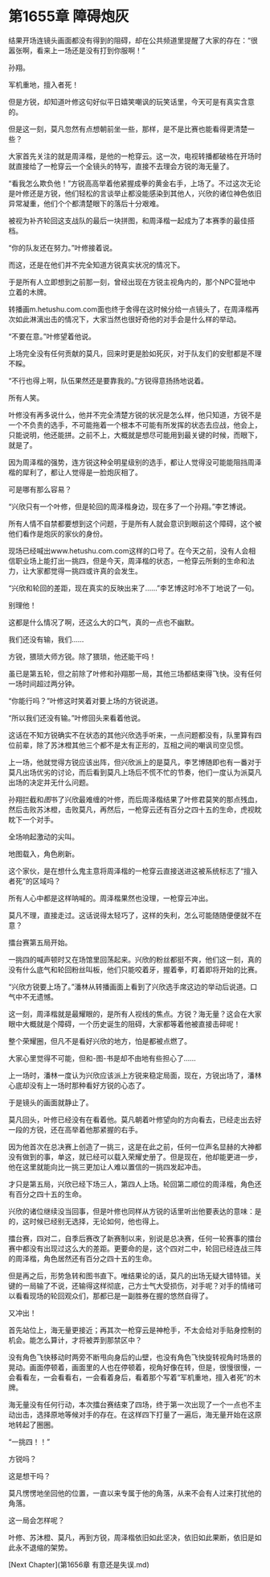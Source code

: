 # 第1655章 障碍炮灰

结果开场连镜头画面都没有得到的阻碍，却在公共频道里提醒了大家的存在：“很嚣张啊，看来上一场还是没有打到你服啊！”

孙翔。

军机重地，擅入者死！

但是方锐，却知道叶修这句好似平日嬉笑嘲讽的玩笑话里，今天可是有真实含意的。

但是这一刻，莫凡忽然有点想朝前坐一些，那样，是不是比赛也能看得更清楚一些？

大家首先关注的就是周泽楷，是他的一枪穿云。这一次，电视转播都破格在开场时就直接给了一枪穿云一个全镜头的特写，直接不去理会方锐的海无量了。

“看我怎么欺负他！”方锐高高举着他紧握成拳的黄金右手，上场了。不过这次无论是叶修还是方锐，他们轻松的言谈举止都没能感染到其他人，兴欣的诸位神色依旧异常凝重，他们个个都清楚眼下的落后十分艰难。

被视为补齐轮回这支战队的最后一块拼图，和周泽楷一起成为了本赛季的最佳搭档。

“你的队友还在努力。”叶修接着说。

而这，还是在他们并不完全知道方锐真实状况的情况下。

于是所有人立即想到之前那一刻，曾经出现在方锐主视角内的，那个NPC营地中立着的木牌。

转播画m.hetushu.com.com面也终于舍得在这时候分给一点镜头了，在周泽楷再次如此淋漓出击的情况下，大家当然也很好奇他的对手会是什么样的举动。

“不要在意。”叶修望着他说。

上场完全没有任何贡献的莫凡，回来时更是脸如死灰，对于队友们的安慰都是不理不睬。

“不行也得上啊，队伍果然还是要靠我的。”方锐得意扬扬地说着。

所有人笑。

叶修没有再多说什么，他并不完全清楚方锐的状况是怎么样，他只知道，方锐不是一个不负责的选手，不可能拖着一个根本不可能有所发挥的状态去应战，他会上，只能说明，他还能拼。之前不上，大概就是想尽可能用到最关键的时候，而眼下，就是了。

因为周泽楷的强势，连方锐这种全明星级别的选手，都让人觉得没可能能阻挡周泽楷的犀利了，都让人觉得是一脸炮灰相了。

可是哪有那么容易？

“兴欣只有一个叶修，但是轮回的周泽楷身边，现在多了一个孙翔。”李艺博说。

所有人情不自禁都要想到这个问题，于是所有人就会意识到眼前这个障碍，这个被他们看作是炮灰的家伙的身份。

现场已经喊出www.hetushu.com.com这样的口号了。在今天之前，没有人会相信职业场上能打出一挑四，但是今天，周泽楷的状态，一枪穿云所剩的生命和法力，让大家都觉得一挑四或许真的会发生。

“兴欣和轮回的差距，现在真实的反映出来了……”李艺博这时冷不丁地说了一句。

别理他！

这都是什么情况了啊，还这么大的口气，真的一点也不幽默。

我们还没有输，我们……

方锐，猥琐大师方锐。除了猥琐，他还能干吗！

虽已是第五轮，但之前除了叶修和孙翔那一局，其他三场都结束得飞快。没有任何一场时间超过两分钟。

“你能行吗？”叶修这时笑着对要上场的方锐说道。

“所以我们还没有输。”叶修回头来看着他说。

这话在不知方锐确实不在状态的其他兴欣选手听来，一点问题都没有，队里算有四位前辈，除了苏沐橙其他三个都不是太有正形的，互相之间的嘲讽司空见惯。

上一场，他就觉得方锐应该出阵，但兴欣派上的是莫凡，李艺博随即也有一番对于莫凡出场优劣的讨论，而后看到莫凡上场后不慌不忙的节奏，他们一度认为派莫凡出场的决定并无什么问题。

孙翔拦截和*图*书了兴欣最难缠的叶修，而后周泽楷结果了叶修君莫笑的那点残血，然后击败苏沐橙，击败莫凡，再然后，一枪穿云还有百分之四十五的生命，虎视眈眈下一个对手。

全场响起激动的尖叫。

地图载入，角色刷新。

这个家伙，是在想什么鬼主意将周泽楷的一枪穿云直接送进这被系统标志了“擅入者死”的区域吗？

所有人心中都是这样呐喊的。周泽楷果然也没理，一枪穿云冲出。

莫凡不理，直接走过。这话说得太轻巧了，这样的失利，怎么可能随随便便就不在意？

擂台赛第五局开始。

一挑四的喊声顿时又在场馆里回荡起来。兴欣的粉丝都挺不爽，他们这一刻，真的没有什么底气和轮回粉丝叫板，他们只能咬着牙，握着拳，盯着即将开始的比赛。

“兴欣方锐要上场了。”潘林从转播画面上看到了兴欣选手席这边的举动后说道。口气中不无遗憾。

这一刻，周泽楷就是最耀眼的，是所有人视线的焦点。方锐？海无量？这会在大家眼中大概就是个障碍，一个历史诞生的阻碍，大家都等着他被直接击碎呢！

整个荣耀圈，但凡不是看好兴欣的地方，怕是都被点燃了。

大家心里觉得不可能，但和-图-书是却不由地有些担心了……

上一场时，潘林一度认为兴欣应该派上方锐来稳定局面，现在，方锐出场了，潘林心底却没有上一场时那种看好方锐的心态了。

于是镜头的画面就静止了。

莫凡回头，叶修已经没有在看着他。莫凡朝着叶修望向的方向看去，已经走出去好一段的方锐，还在高举着他那紧握的右手。

因为他首次在总决赛上创造了一挑三，这是在此之前，任何一位声名显赫的大神都没有做到的事，单这，就已经可以载入荣耀史册了。但是现在，他却能更进一步，他在这里就能向比一挑三更加让人难以置信的一挑四发起冲击。

才只是第五局，兴欣已经下场三人，第四人上场。轮回第二顺位的周泽楷，角色还有百分之四十五的生命。

兴欣的诸位继续没当回事，但是叶修也同样从方锐的话里听出他要表达的意味：是的，这时候已经别无选择，无论如何，他也得上。

擂台赛，四对二，自季后赛改了新赛制以来，别说是总决赛，任何一轮赛事的擂台赛中都没有出现过这么大的差距。更要命的是，这个四对二中，轮回已经连战三阵的周泽楷，角色居然还有百分之四十五的生命。

但是再之后，形势急转和图书直下。唯结果论的话，莫凡的出场无疑大错特错。关键的一局输了不说，还输得这样彻底，己方士气大受损伤，对手呢？对手的情绪可以看看现场的轮回观众们，那都已是一副胜券在握的悠然自得了。

又冲出！

首先站位上，海无量更接近；再其次一枪穿云是神枪手，不太会给对手贴身控制的机会。能怎么算计，才将被弄到那禁区中？

没有角色飞快移动时两旁不断甩向身后的山壁，也没有角色飞快旋转视角时场景的晃动。画面停顿着，画面里的人也在停顿着，视角好像在转，但是，很慢很慢，一会看看左，一会看看右，一会看着身后，看着那个写着“军机重地，擅入者死”的木牌。

海无量没有任何行动，本次擂台赛结束了四场，终于第一次出现了一个一点也不主动出击，选择原地等候对手的存在。在这样四下打量了一遍后，海无量开始在这原地转起了圈圈。

“一挑四！！”

方锐吗？

这是想干吗？

莫凡愣愣地坐回他的位置，一直以来专属于他的角落，从来不会有人过来打扰他的角落。

这一局会怎样呢？

叶修、苏沐橙、莫凡，再到方锐，周泽楷依旧如此坚决，依旧如此果断，依旧是如此永不退缩的架势。



[Next Chapter](第1656章 有意还是失误.md)